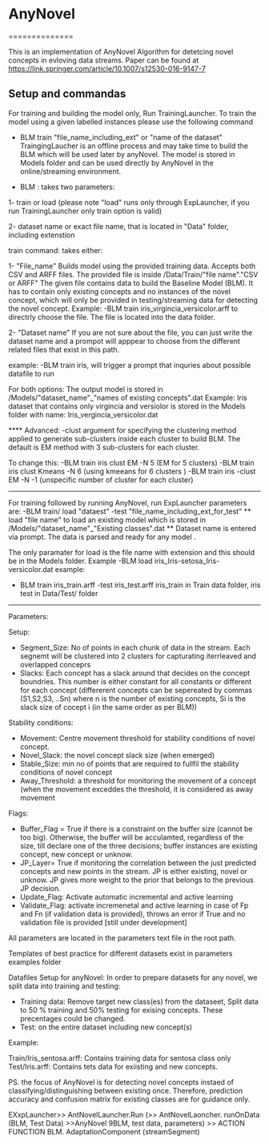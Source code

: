 # AnyNovel
==============

This is an implementation of AnyNovel Algorithm for detetcing novel concepts in evloving data streams. Paper can be found at https://link.springer.com/article/10.1007/s12530-016-9147-7


Setup and commandas
--------------------------
For training and building the model only, Run TrainingLauncher. To train the model using a given labelled instances please use the following command 
- BLM train "file_name_including_ext" or "name of the dataset" 
TraingingLaucher is an offline process and may take time to build the BLM which will be used later by anyNovel. The model is stored in Models folder and can be used directly by AnyNovel in the online/streaming environment. 

- BLM : takes two parameters: 

1- train or load (please note "load" runs only through ExpLauncher, if you run TrainingLauncher only train option is valid)

2- dataset name or exact file name, that is located in "Data" folder, including extenstion 

train command: takes either:

1- "File_name"
Builds model using the provided training data. 
Accepts both CSV and ARFF files. 
The provided file is inside /Data/Train/"file name"."CSV or ARFF"
The given file contains data to build the Baseline Model (BLM). It has to contain only existing concepts and no instances of the novel concept, which will only be provided in testing/streaming data for detecting the novel concept. 
Example: -BLM train iris_virgincia_versicolor.arff to directrly choose the file. The file is located into the data folder. 


2- "Dataset name"
If you are not sure about the file, you can just write the dataset name and a prompot will apppear to choose from the different related files that exist in this path. 

example: -BLM train iris, will trigger a prompt that inquries about possible datafile to run


For both options: 
The output model is stored in /Models/"dataset_name"_"names of existing concepts".dat
Example: Iris dataset that contains only virgincia and versiolor is stored in the Models folder with name: Iris_vergincia_versicolor.dat

**** Advanced: 
-clust argument for specifying the clustering method applied to generate sub-clusters inside each cluster to build BLM. The default is EM method with 3 sub-clusters for each cluster. 

To change this: 
-BLM train iris clust EM -N 5 (EM for 5 clusters)
-BLM train iris clust Kmeans -N 6 (using kmeeans for 6 clusters )
-BLM train iris -clust EM -N -1 (unspecific number of cluster for each cluster)


------------
For training followed by running AnyNovel, run ExpLauncher 
parameters are: -BLM train/ load "dataest"  -test "file_name_including_ext_for_test"
** load "file name"
to load an existing model which is stored in /Models/"dataset_name"_"Existing classes".dat
** Dataset name is entered via prompt. 
The data is parsed and ready for any model . 

The only paramater for load is the file name with extension and this should be in the Models folder. 
Example -BLM load iris_Iris-setosa_Iris-versicolor.dat
example: 
- BLM train iris_train.arff -test iris_test.arff
iris_train in Train data folder, iris test in Data/Test/ folder
-----------

Parameters: 

Setup: 

- Segment_Size: No of points in each chunk of data in the stream. Each segnemt will be clustered into 2 clusters for capturating iterrleaved and overlapped conceprs 
- Slacks: Each concept has a slack around that decides on the concept boundries. This number is either constant for all constants or different for each concept (differerent concepts can be sepereated by commas (S1,S2,S3, ..Sn) where n is the number of existing concepts, Si is the slack size of cocept i (in the same order as per BLM))

Stability conditions: 

- Movement: Centre movement threshold for stability conditions of novel concept. 
- Novel_Slack: the novel concept slack size (when emerged)
- Stable_Size: min no of points that are required to fullfil the stability conditions of novel concept 
- Away_Threshold: a threshold for monitoring the movement of a concept (when the movement exceddes the threshold, it is considered as away movement

Flags: 

- Buffer_Flag = True if there is a constraint on the buffer size (cannot be too big). Otherwise, the buffer will be acculamted, regardless of the size, till declare one of the three decisions; buffer instances are existing concept, new concept or unknow. 
- JP_Layer= True if monitoring the correlation between the just predicted concepts and new points in the stream. JP is either existing, novel or unknow. JP gives more weight to the prior that belongs to the previous JP decision. 
- Update_Flag: Activate automatic incremental and active learning
- Validate_Flag: activate incremenetal and active learning in case of Fp and Fn (if validation data is provided), throws an error if True and no validation file is provided [still under development]

All parameters are located in the parameters text file in the root path. 

Templates of best practice for different datasets exist in parameters examples folder

Datafiles Setup for anyNovel: 
In order to prepare datasets for any novel, we split data into training and testing: 
- Training data: Remove target new class(es) from the dataseet, Split data to 50 % training and 50% testing for exising concepts. These precentages could be changed. 
- Test: on the entire dataset including new concept(s)

Example: 

Train/Iris_sentosa.arff: Contains training data for sentosa class only 
Test/Iris.arff: Contains tets data for exiisting and new concepts. 

PS. the focus of AnyNovel is for detecting novel concepts instaed of classifying/distinguishing between existing once. Therefore, prediction accuracy and confusion matrix for existing classes are for guidance only. 
 

EXxpLauncher>> AntNovelLauncher.Run (>> AntNovelLaoncher. runOnData (BLM, Test Data) >>AnyNovel 
9BLM, test data, parameters) >> ACTION FUNCTION BLM. AdaptationComponent (streamSegment) 
